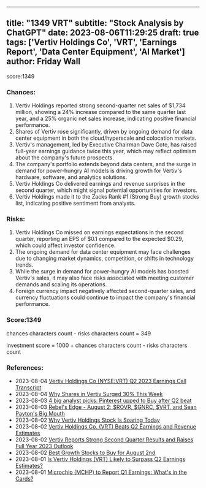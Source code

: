 
---
title: "1349 VRT"
subtitle: "Stock Analysis by ChatGPT"
date: 2023-08-06T11:29:25
draft: true
tags: ['Vertiv Holdings Co', 'VRT', 'Earnings Report', 'Data Center Equipment', 'AI Market']
author: Friday Wall
---

score:1349
### Chances:
1. Vertiv Holdings reported strong second-quarter net sales of $1,734 million, showing a 24% increase compared to the same quarter last year, and a 25% organic net sales increase, indicating positive financial performance.
2. Shares of Vertiv rose significantly, driven by ongoing demand for data center equipment in both the cloud/hyperscale and colocation markets.
3. Vertiv's management, led by Executive Chairman Dave Cote, has raised full-year earnings guidance twice this year, which may reflect optimism about the company's future prospects.
4. The company's portfolio extends beyond data centers, and the surge in demand for power-hungry AI models is driving growth for Vertiv's hardware, software, and analytics solutions.
5. Vertiv Holdings Co delivered earnings and revenue surprises in the second quarter, which might signal potential opportunities for investors.
6. Vertiv Holdings made it to the Zacks Rank #1 (Strong Buy) growth stocks list, indicating positive sentiment from analysts.
### Risks:
1. Vertiv Holdings Co missed on earnings expectations in the second quarter, reporting an EPS of $0.1 compared to the expected $0.29, which could affect investor confidence.
2. The ongoing demand for data center equipment may face challenges due to changing market dynamics, competition, or shifts in technology trends.
3. While the surge in demand for power-hungry AI models has boosted Vertiv's sales, it may also face risks associated with meeting customer demands and scaling its operations.
4. Foreign currency impact negatively affected second-quarter sales, and currency fluctuations could continue to impact the company's financial performance.
### Score:1349
chances characters count - risks characters count = 349

investment score = 1000 + chances characters count - risks characters count
### References:
- 2023-08-04 [Vertiv Holdings Co (NYSE:VRT) Q2 2023 Earnings Call Transcript](https://finance.yahoo.com/news/vertiv-holdings-co-nyse-vrt-211717462.html?.tsrc=rss)
- 2023-08-04 [Why Shares in Vertiv Surged 30% This Week](https://finance.yahoo.com/m/7392cd23-86c0-3102-ac08-ad921ad01f1b/why-shares-in-vertiv-surged.html?.tsrc=rss)
- 2023-08-03 [4 big analyst picks: Pinterest upped to Buy after Q2 beat](https://finance.yahoo.com/news/4-big-analyst-picks-pinterest-051754419.html?.tsrc=rss)
- 2023-08-03 [Rebel's Edge - August 2: $ROVR, $GNRC, $VRT, and Sean Payton's Big Mouth](https://finance.yahoo.com/m/f4be0de4-6a07-3c19-b6ac-870e3ace3bb4/rebel%27s-edge-august-2%3A.html?.tsrc=rss)
- 2023-08-02 [Why Vertiv Holdings Stock Is Soaring Today](https://finance.yahoo.com/m/b42321d1-3cd5-3edf-a40f-e1d38e8cdf4f/why-vertiv-holdings-stock-is.html?.tsrc=rss)
- 2023-08-02 [Vertiv Holdings Co. (VRT) Beats Q2 Earnings and Revenue Estimates](https://finance.yahoo.com/news/vertiv-holdings-co-vrt-beats-110503749.html?.tsrc=rss)
- 2023-08-02 [Vertiv Reports Strong Second Quarter Results and Raises Full Year 2023 Outlook](https://finance.yahoo.com/news/vertiv-reports-strong-second-quarter-095500500.html?.tsrc=rss)
- 2023-08-02 [Best Growth Stocks to Buy for August 2nd](https://finance.yahoo.com/news/best-growth-stocks-buy-august-085400566.html?.tsrc=rss)
- 2023-08-01 [Is Vertiv Holdings (VRT) Likely to Surpass Q2 Earnings Estimates?](https://finance.yahoo.com/news/vertiv-holdings-vrt-likely-surpass-145000976.html?.tsrc=rss)
- 2023-08-01 [Microchip (MCHP) to Report Q1 Earnings: What's in the Cards?](https://finance.yahoo.com/news/microchip-mchp-report-q1-earnings-175600142.html?.tsrc=rss)


                
